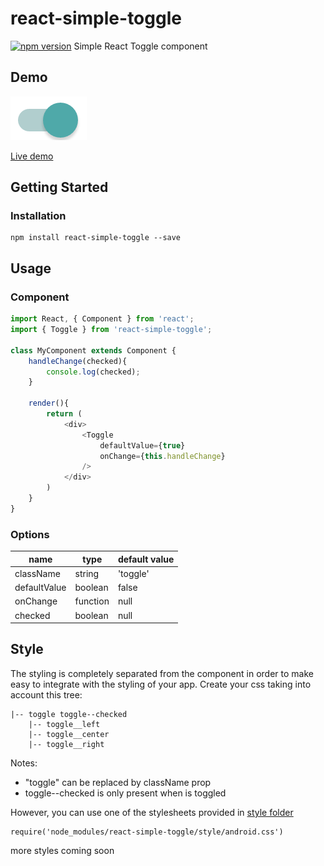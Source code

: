 # react-simple-toggle
[![npm version](https://img.shields.io/npm/v/react-simple-toggle.svg?style=flat)](https://www.npmjs.com/package/react-simple-toggle)
Simple React Toggle component

## Demo
[![Toggle](toggle.png)](https://carlos-dev.github.io/react-simple-toggle)

[Live demo](https://carlos-dev.github.io/react-simple-toggle)

## Getting Started
### Installation
```
npm install react-simple-toggle --save
```
## Usage
### Component
```javascript
import React, { Component } from 'react';
import { Toggle } from 'react-simple-toggle';

class MyComponent extends Component {
	handleChange(checked){
		console.log(checked);
	}

	render(){
		return (
			<div>
				<Toggle
					defaultValue={true}
					onChange={this.handleChange}
				/>
			</div>
		)
	}
}

```
### Options
| name | type | default value |
| -----|------|---------------|
| className | string | 'toggle' |
| defaultValue | boolean | false |
| onChange | function | null |
| checked | boolean | null |

## Style
The styling is completely separated from the component in order to make easy to integrate with the styling of your app. Create your css taking into account this tree:

```
|-- toggle toggle--checked
    |-- toggle__left
    |-- toggle__center
    |-- toggle__right
```
Notes:
- "toggle" can be replaced by className prop
- toggle--checked is only present when is toggled

However, you can use one of the stylesheets provided in [style folder](https://github.com/carlos-dev/react-simple-toggle/tree/master/style)
```
require('node_modules/react-simple-toggle/style/android.css')
```
more styles coming soon

